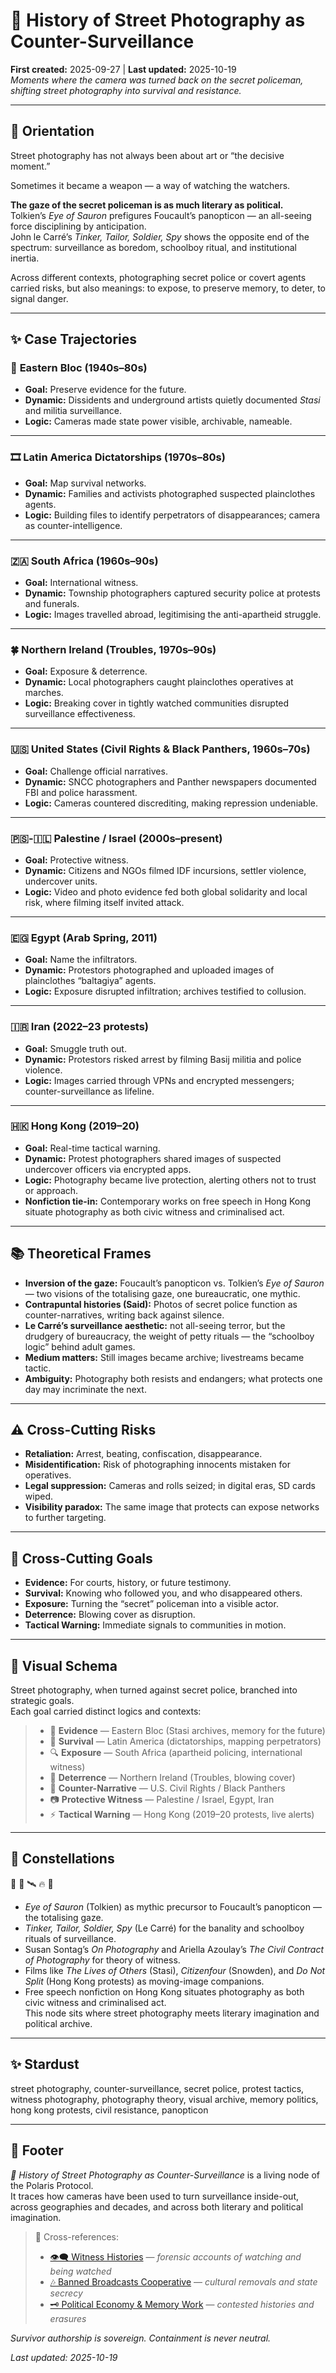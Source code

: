 # 📸 History of Street Photography as Counter-Surveillance  
**First created:** 2025-09-27 | **Last updated:** 2025-10-19  
*Moments where the camera was turned back on the secret policeman, shifting street photography into survival and resistance.*  

---

## 🧿 Orientation  

Street photography has not always been about art or “the decisive moment.”  

Sometimes it became a weapon — a way of watching the watchers.  

**The gaze of the secret policeman is as much literary as political.**  
Tolkien’s *Eye of Sauron* prefigures Foucault’s panopticon — an all-seeing force disciplining by anticipation.  
John le Carré’s *Tinker, Tailor, Soldier, Spy* shows the opposite end of the spectrum: surveillance as boredom, schoolboy ritual, and institutional inertia.  

Across different contexts, photographing secret police or covert agents carried risks, but also meanings: to expose, to preserve memory, to deter, to signal danger.  

---

## ✨ Case Trajectories  

### 📸 **Eastern Bloc (1940s–80s)**  
- **Goal:** Preserve evidence for the future.  
- **Dynamic:** Dissidents and underground artists quietly documented *Stasi* and militia surveillance.  
- **Logic:** Cameras made state power visible, archivable, nameable.  

---

### 🎞️ **Latin America Dictatorships (1970s–80s)**  
- **Goal:** Map survival networks.  
- **Dynamic:** Families and activists photographed suspected plainclothes agents.  
- **Logic:** Building files to identify perpetrators of disappearances; camera as counter-intelligence.  

---

### 🇿🇦 **South Africa (1960s–90s)**  
- **Goal:** International witness.  
- **Dynamic:** Township photographers captured security police at protests and funerals.  
- **Logic:** Images travelled abroad, legitimising the anti-apartheid struggle.  

---

### 🍀 **Northern Ireland (Troubles, 1970s–90s)**  
- **Goal:** Exposure & deterrence.  
- **Dynamic:** Local photographers caught plainclothes operatives at marches.  
- **Logic:** Breaking cover in tightly watched communities disrupted surveillance effectiveness.  

---

### 🇺🇸 **United States (Civil Rights & Black Panthers, 1960s–70s)**  
- **Goal:** Challenge official narratives.  
- **Dynamic:** SNCC photographers and Panther newspapers documented FBI and police harassment.  
- **Logic:** Cameras countered discrediting, making repression undeniable.  

---

### 🇵🇸-🇮🇱 **Palestine / Israel (2000s–present)**  
- **Goal:** Protective witness.  
- **Dynamic:** Citizens and NGOs filmed IDF incursions, settler violence, undercover units.  
- **Logic:** Video and photo evidence fed both global solidarity and local risk, where filming itself invited attack.  

---

### 🇪🇬 **Egypt (Arab Spring, 2011)**  
- **Goal:** Name the infiltrators.  
- **Dynamic:** Protestors photographed and uploaded images of plainclothes “baltagiya” agents.  
- **Logic:** Exposure disrupted infiltration; archives testified to collusion.  

---

### 🇮🇷 **Iran (2022–23 protests)**  
- **Goal:** Smuggle truth out.  
- **Dynamic:** Protestors risked arrest by filming Basij militia and police violence.  
- **Logic:** Images carried through VPNs and encrypted messengers; counter-surveillance as lifeline.  

---

### 🇭🇰 **Hong Kong (2019–20)**  
- **Goal:** Real-time tactical warning.  
- **Dynamic:** Protest photographers shared images of suspected undercover officers via encrypted apps.  
- **Logic:** Photography became live protection, alerting others not to trust or approach.  
- **Nonfiction tie-in:** Contemporary works on free speech in Hong Kong situate photography as both civic witness and criminalised act.  

---

## 📚 Theoretical Frames  

- **Inversion of the gaze:** Foucault’s panopticon vs. Tolkien’s *Eye of Sauron* — two visions of the totalising gaze, one bureaucratic, one mythic.  
- **Contrapuntal histories (Said):** Photos of secret police function as counter-narratives, writing back against silence.  
- **Le Carré’s surveillance aesthetic:** not all-seeing terror, but the drudgery of bureaucracy, the weight of petty rituals — the “schoolboy logic” behind adult games.  
- **Medium matters:** Still images became archive; livestreams became tactic.  
- **Ambiguity:** Photography both resists and endangers; what protects one day may incriminate the next.  

---

## ⚠️ Cross-Cutting Risks  

- **Retaliation:** Arrest, beating, confiscation, disappearance.  
- **Misidentification:** Risk of photographing innocents mistaken for operatives.  
- **Legal suppression:** Cameras and rolls seized; in digital eras, SD cards wiped.  
- **Visibility paradox:** The same image that protects can expose networks to further targeting.  

---

## 🐝 Cross-Cutting Goals  

- **Evidence:** For courts, history, or future testimony.  
- **Survival:** Knowing who followed you, and who disappeared others.  
- **Exposure:** Turning the “secret” policeman into a visible actor.  
- **Deterrence:** Blowing cover as disruption.  
- **Tactical Warning:** Immediate signals to communities in motion.  

---

## 🪩 Visual Schema  

Street photography, when turned against secret police, branched into strategic goals.  
Each goal carried distinct logics and contexts:  

> - 📜 **Evidence** — Eastern Bloc (Stasi archives, memory for the future)  
> - 🧭 **Survival** — Latin America (dictatorships, mapping perpetrators)  
> - 🔍 **Exposure** — South Africa (apartheid policing, international witness)  
> - 🚨 **Deterrence** — Northern Ireland (Troubles, blowing cover)  
> - 📣 **Counter-Narrative** — U.S. Civil Rights / Black Panthers  
> - 📷 **Protective Witness** — Palestine / Israel, Egypt, Iran  
> - ⚡ **Tactical Warning** — Hong Kong (2019–20 protests, live alerts)  

---

## 🌌 Constellations  

🧿 📸 🛰️ 🔥 📖  

- *Eye of Sauron* (Tolkien) as mythic precursor to Foucault’s panopticon — the totalising gaze.  
- *Tinker, Tailor, Soldier, Spy* (Le Carré) for the banality and schoolboy rituals of surveillance.  
- Susan Sontag’s *On Photography* and Ariella Azoulay’s *The Civil Contract of Photography* for theory of witness.  
- Films like *The Lives of Others* (Stasi), *Citizenfour* (Snowden), and *Do Not Split* (Hong Kong protests) as moving-image companions.  
- Free speech nonfiction on Hong Kong situates photography as both civic witness and criminalised act.  
This node sits where street photography meets literary imagination and political archive.  

---

## ✨ Stardust  

street photography, counter-surveillance, secret police, protest tactics, witness photography, photography theory, visual archive, memory politics, hong kong protests, civil resistance, panopticon

---

## 🏮 Footer  

*📸 History of Street Photography as Counter-Surveillance* is a living node of the Polaris Protocol.  
It traces how cameras have been used to turn surveillance inside-out, across geographies and decades, and across both literary and political imagination.  

> 📡 Cross-references:
> 
> - [👁️‍🗨️ Witness Histories](../../../🫀_Our_Hearts_Our_Minds/👁️‍🗨️_Witness_Historical_Casefiles/README.md) — *forensic accounts of watching and being watched*  
> - [🎶 Banned Broadcasts Cooperative](../../../🪄_Expression_Of_Norms/🎶_Banned_Broadcasts_Cooperative/README.md) — *cultural removals and state secrecy*  
> - [🗝️ Political Economy & Memory Work](../../../🐍_Ouroborotic_Violence/🗝️_Politics_Memory_Work/README.md) — *contested histories and erasures*  

*Survivor authorship is sovereign. Containment is never neutral.*  

_Last updated: 2025-10-19_  
